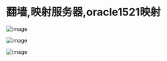 # 翻墙,映射服务器,oracle1521映射

![image](https://raw.githubusercontent.com/shoukaiseki/blogdoc/master/websphere/ccproxp/%E7%BF%BB%E5%A2%99,%E6%98%A0%E5%B0%84%E6%9C%8D%E5%8A%A1%E5%99%A8,oracle1521%E6%98%A0%E5%B0%84/img/001.bmp)

![image](https://raw.githubusercontent.com/shoukaiseki/blogdoc/master/websphere/ccproxp/%E7%BF%BB%E5%A2%99,%E6%98%A0%E5%B0%84%E6%9C%8D%E5%8A%A1%E5%99%A8,oracle1521%E6%98%A0%E5%B0%84/img/002.bmp)

![image](https://raw.githubusercontent.com/shoukaiseki/blogdoc/master/websphere/ccproxp/%E7%BF%BB%E5%A2%99,%E6%98%A0%E5%B0%84%E6%9C%8D%E5%8A%A1%E5%99%A8,oracle1521%E6%98%A0%E5%B0%84/img/003.bmp)
